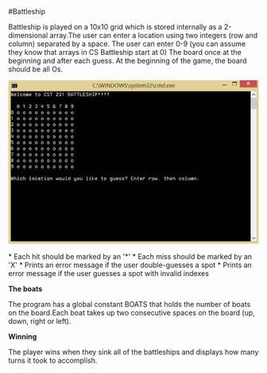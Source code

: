 #Battleship

<p>Battleship is played on a 10x10 grid which is stored internally as a 2-dimensional array.The user can enter a location using two integers (row and column) separated by a space. The user can enter 0-9 (you can assume they know that arrays in CS Battleship start at 0)
The board once at the beginning and after each guess. At the beginning of the game, the board should be all Os.</p>

<p align="center">
<img src="https://github.com/eduardotrejo/GameDevelopment/blob/master/Battleship/battleship.png"/>
</p>
* Each hit should be marked by an '*'
* Each miss should be marked by an 'X'
* Prints an error message if the user double-guesses a spot
* Prints an error message if the user guesses a spot with invalid indexes

<b>The boats</b>
<p>The program has a global constant BOATS that holds the number of boats on the board.Each boat takes up two consecutive spaces on the board (up, down, right or left).</p>

<b>Winning</b>
<p>The player wins when they sink all of the battleships and displays how many turns it took to accomplish.</p>
